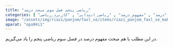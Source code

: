 ```yaml
---
title: "ریاضی پنجم فصل سوم مبحث درصد"
categories: [ "فصل_سوم_ریاضی_پنجم" , "ریاضی_پنجم" , "آموزش_ابتدایی" , "درصد" , "مفهوم_درصد" , "ریاضی_ابتدایی" , "کاربرد_ریاضی" ]
image: "/assets/img/riazi/panjom/fasl_se/items/riazi_panjom_fasl_se_mabhas_darsad.jpg"
aparat: "opa94i1"
---
```


در این مطلب با هم مبحث مفهوم درصد در فصل سوم ریاضی پنجم را یاد می‌گیریم.
